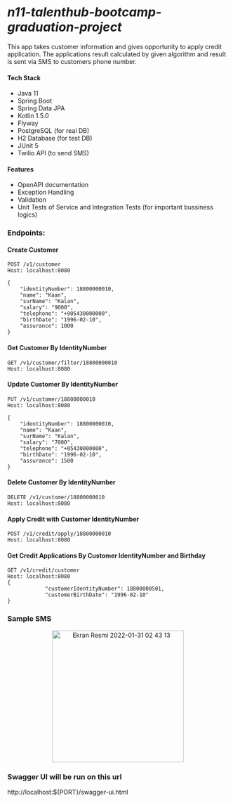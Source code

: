   # ***n11-talenthub-bootcamp-graduation-project***



This app takes customer information and gives opportunity to apply credit application. The applications result calculated by given algorithm and result is sent via SMS to customers phone number.

#### Tech Stack

* Java 11
* Spring Boot
* Spring Data JPA
* Kotlin 1.5.0
* Flyway
* PostgreSQL  (for real DB)
* H2 Database (for test DB)
* JUnit 5
* Twilio API (to send SMS)

#### Features
* OpenAPI documentation
* Exception Handling
* Validation
* Unit Tests of Service and Integration Tests (for important bussiness logics)


### Endpoints:

#### Create Customer
````
POST /v1/customer 
Host: localhost:8080

{
    "identityNumber": 18800000010,
    "name": "Kaan",
    "surName": "Kalan",
    "salary": "9000",
    "telephone": "+905430000000",
    "birthDate": "1996-02-10",
    "assurance": 1000
}
````

#### Get Customer By IdentityNumber
````
GET /v1/customer/filter/18800000010 
Host: localhost:8080
````

#### Update Customer By IdentityNumber
````
PUT /v1/customer/18800000010
Host: localhost:8080

{
    "identityNumber": 18800000010,
    "name": "Kaan",
    "surName": "Kalan",
    "salary": "7000",
    "telephone": "+05430000000",
    "birthDate": "1996-02-10",
    "assurance": 1500
}
````

#### Delete Customer By IdentityNumber
````
DELETE /v1/customer/18800000010
Host: localhost:8080
````

#### Apply Credit with Customer IdentityNumber
````
POST /v1/credit/apply/18800000010
Host: localhost:8080
````

#### Get Credit Applications By Customer IdentityNumber and Birthday
````
GET /v1/credit/customer
Host: localhost:8080
{
            "customerIdentityNumber": 18800000501,
            "customerBirthDate": "1996-02-10"
}
````

### Sample SMS

<p align="center">
<img width="300" alt="Ekran Resmi 2022-01-31 02 43 13" src="https://user-images.githubusercontent.com/68256356/151723840-a24ccd38-0d74-44e2-9d81-42cc068123ee.PNG">
</p>


### Swagger UI will be run on this url
http://localhost:${PORT}/swagger-ui.html

